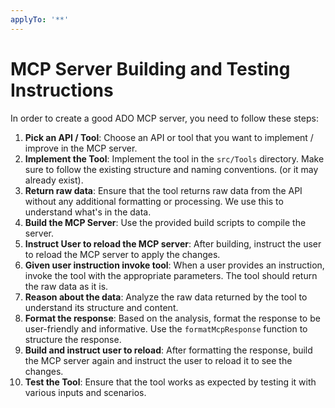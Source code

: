 ```yaml
---
applyTo: '**'
---
```


# MCP Server Building and Testing Instructions

In order to create a good ADO MCP server, you need to follow these steps:

1. **Pick an API / Tool**: Choose an API or tool that you want to implement / improve in the MCP server.
2. **Implement the Tool**: Implement the tool in the `src/Tools` directory. Make sure to follow the existing structure and naming conventions. (or it may already exist).
3. **Return raw data**: Ensure that the tool returns raw data from the API without any additional formatting or processing. We use this to understand what's in the data.
4. **Build the MCP Server**: Use the provided build scripts to compile the server.
5. **Instruct User to reload the MCP server**: After building, instruct the user to reload the MCP server to apply the changes.
6. **Given user instruction invoke tool**: When a user provides an instruction, invoke the tool with the appropriate parameters. The tool should return the raw data as it is.
7. **Reason about the data**: Analyze the raw data returned by the tool to understand its structure and content.
8. **Format the response**: Based on the analysis, format the response to be user-friendly and informative. Use the `formatMcpResponse` function to structure the response.
9. **Build and instruct user to reload**: After formatting the response, build the MCP server again and instruct the user to reload it to see the changes.
10. **Test the Tool**: Ensure that the tool works as expected by testing it with various inputs and scenarios.